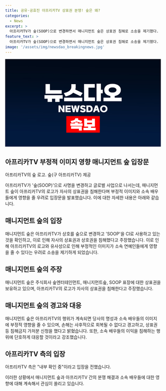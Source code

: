 ```yaml
---
title: 공유·공효진 아프리카TV 상표권 분쟁! 숲은 왜?
categories:
  - News
excerpt: >
  아프리카TV가 숲(SOOP)으로 변경하면서 매니지먼트 숲은 상표권 침해로 소송을 제기했다. 두 표장이 유사성으로 연예인들의 이미지에 부정적 영향을 미치고, 이로부터 소속 배우들의 이익을 보호하기 위해 대응했다. 매니지먼트 숲은 상표권 등 침해금지 가처분을 신청했으며, 아프리카TV 측은 내부 확인 중이라고 밝혔다. 이에 따라 두 기업 간의 분쟁으로 이어질 가능성과 소속 배우들을 중심으로한 이슈에 대한 관심이 예상된다.
feature_text: >
  아프리카TV가 숲(SOOP)으로 변경하면서 매니지먼트 숲은 상표권 침해로 소송을 제기했다. 두 표장이 유사성으로 연예인들의 이미지에 부정적 영향을 미치고, 이로부터 소속 배우들의 이익을 보호하기 위해 대응했다. 매니지먼트 숲은 상표권 등 침해금지 가처분을 신청했으며, 아프리카TV 측은 내부 확인 중이라고 밝혔다. 이에 따라 두 기업 간의 분쟁으로 이어질 가능성과 소속 배우들을 중심으로한 이슈에 대한 관심이 예상된다.
image: '/assets/img/newsdao_breakingnews.jpg'
---
```


<p><img src="/assets/img/newsdao_breakingnews.jpg" alt="koreaapp 속보" /></p>

<h2 data-ke-size="size26">아프리카TV 부정적 이미지 영향 매니지먼트 숲 입장문</h2>

<p data-ke-size="size16">아프리카TV의 숲 로고. 숲(구 아프리카TV) 제공</p>

<p>아프리카TV가 '숲(SOOP)'으로 사명을 변경하고 글로벌 사업으로 나서는데, 매니지먼트 숲이 아프리카TV의 로고가 자사의 상표권을 침해한다며 부정적 이미지와 소속 배우들에게 영향을 줄 우려로 입장문을 발표했습니다.
이에 대한 자세한 내용은 아래와 같습니다.</p>

<h2 data-ke-size="size26">매니지먼트 숲의 입장</h2>

<p>매니지먼트 숲은 아프리카TV가 상호를 숲으로 변경하고 'SOOP'을 CI로 사용하고 있는 것을 확인하고, 이로 인해 자사의 상표권과 상호권을 침해했다고 주장했습니다. 이로 인해 아프리카TV의 로고와 유사성으로 인해 부정적인 이미지가 소속 연예인들에게 영향을 줄 수 있다는 우려로 소송을 제기하게 되었습니다.</p>

<h2 data-ke-size="size26">매니지먼트 숲의 주장</h2>

<p>매니지먼트 숲은 주식회사 숲엔터테인먼트, 매니지먼트숲, SOOP 표장에 대한 상표권을 보유하고 있으며, 아프리카TV의 로고가 자사의 상표권을 침해한다고 주장했습니다.</p>

<h2 data-ke-size="size26">매니지먼트 숲의 경고와 대응</h2>

<p>매니지먼트 숲은 아프리카TV의 행위가 계속되면 당사의 명성과 소속 배우들의 이미지에 부정적 영향을 줄 수 있으며, 손해는 사후적으로 회복될 수 없다고 경고하고, 상표권 등 침해금지 가처분 신청을 했다고 밝혔습니다. 또한, 소속 배우들의 이익을 침해하는 행위에 단호하게 대응할 것이라고 강조했습니다.</p>

<h2 data-ke-size="size26">아프리카TV 측의 입장</h2>

<p>아프리카TV 측은 "내부 확인 중"이라고 입장을 전했습니다.</p>

<p>이러한 상황에서 매니지먼트 숲과 아프리카TV 간의 분쟁 해결과 소속 배우들에 대한 영향에 대해 계속해서 관심이 쏠리고 있습니다.</p>

